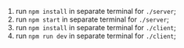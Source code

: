 1. run `npm install` in separate terminal for `./server`;
2. run `npm start` in separate terminal for `./server`;
3. run `npm install` in separate terminal for `./client`;
4. run `npm run dev` in separate terminal for `./client`;
